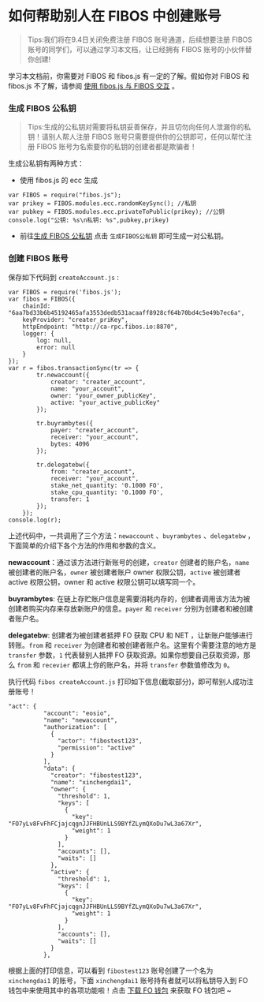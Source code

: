 # 如何帮助别人在 FIBOS 中创建账号

> Tips:我们将在9.4日关闭免费注册 FIBOS 账号通道，后续想要注册 FIBOS 账号的同学们，可以通过学习本文档，让已经拥有 FIBOS 账号的小伙伴替你创建!

学习本文档前，你需要对 FIBOS 和 fibos.js 有一定的了解。假如你对 FIBOS 和 fibos.js 不了解，请参阅 [使用 fibos.js 与 FIBOS 交互](../basic/fibosjs.md) 。

### 生成 FIBOS 公私钥

> Tips:生成的公私钥对需要将私钥妥善保存，并且切勿向任何人泄漏你的私钥！请别人帮人注册 FIBOS 账号只需要提供你的公钥即可，任何以帮忙注册 FIBOS 账号为名索要你的私钥的创建者都是欺骗者！

生成公私钥有两种方式：

- 使用 fibos.js 的 ecc 生成

```
var FIBOS = require("fibos.js");
var prikey = FIBOS.modules.ecc.randomKeySync(); //私钥
var pubkey = FIBOS.modules.ecc.privateToPublic(prikey); //公钥
console.log("公钥: %s\n私钥: %s",pubkey,prikey)
```

- 前往[生成 FIBOS 公私钥](http://103.80.170.107:8080/) 点击 `生成FIBOS公私钥` 即可生成一对公私钥。

### 创建 FIBOS 账号

保存如下代码到 `createAccount.js` :

```
var FIBOS = require('fibos.js');
var fibos = FIBOS({
	chainId: "6aa7bd33b6b45192465afa3553dedb531acaaff8928cf64b70bd4c5e49b7ec6a",
	keyProvider: "creater_priKey",
	httpEndpoint: "http://ca-rpc.fibos.io:8870",
	logger: {
		log: null,
		error: null
	}
});
var r = fibos.transactionSync(tr => {
		tr.newaccount({
			creator: "creater_account",
			name: "your_account",
			owner: "your_owner_publicKey",
			active: "your_active_publicKey"
		});

		tr.buyrambytes({
			payer: "creater_account",
			receiver: "your_account",
			bytes: 4096
		});

		tr.delegatebw({
			from: "creater_account",
			receiver: "your_account",
			stake_net_quantity: '0.1000 FO',
			stake_cpu_quantity: '0.1000 FO',
			transfer: 1
		});
	});
console.log(r);
```

上述代码中，一共调用了三个方法：`newaccount` 、`buyrambytes` 、`delegatebw`  ，下面简单的介绍下各个方法的作用和参数的含义。

**newaccount**：通过该方法进行新账号的创建，`creator` 创建者的账户名，`name` 被创建者的账户名，`owner` 被创建者账户 owner 权限公钥，`active` 被创建者 active 权限公钥，owner 和 active 权限公钥可以填写同一个。

**buyrambytes**: 在链上存贮账户信息是需要消耗内存的，创建者调用该方法为被创建者购买内存来存放新账户的信息。`payer` 和 `receiver`  分别为创建者和被创建者账户名。

**delegatebw**: 创建者为被创建者抵押 FO 获取 CPU 和 NET ，让新账户能够进行转账。`from` 和 `receiver` 为创建者和被创建者账户名。这里有个需要注意的地方是 `transfer` 参数，`1` 代表替别人抵押 FO 获取资源。如果你想要自己获取资源，那么 `from` 和 `recevier` 都填上你的账户名，并将  `transfer` 参数值修改为 `0`。

执行代码 `fibos createAccount.js` 打印如下信息(截取部分)，即可帮别人成功注册账号！

```
"act": {
          "account": "eosio",
          "name": "newaccount",
          "authorization": [
            {
              "actor": "fibostest123",
              "permission": "active"
            }
          ],
          "data": {
            "creator": "fibostest123",
            "name": "xinchengdai1",
            "owner": {
              "threshold": 1,
              "keys": [
                {
                  "key": "FO7yLv8FvFhFCjajcqgnJJFHBUnLLS9BYfZLymQXoDu7wL3a67Xr",
                  "weight": 1
                }
              ],
              "accounts": [],
              "waits": []
            },
            "active": {
              "threshold": 1,
              "keys": [
                {
                  "key": "FO7yLv8FvFhFCjajcqgnJJFHBUnLLS9BYfZLymQXoDu7wL3a67Xr",
                  "weight": 1
                }
              ],
              "accounts": [],
              "waits": []
            }
          },
```

 根据上面的打印信息，可以看到 `fibostest123` 账号创建了一个名为 `xinchengdai1` 的账号，下面 `xinchengdai1` 账号持有者就可以将私钥导入到 FO 钱包中来使用其中的各项功能啦！点击 [下载 FO 钱包](http://wallet.fo/) 来获取 FO 钱包吧 ~